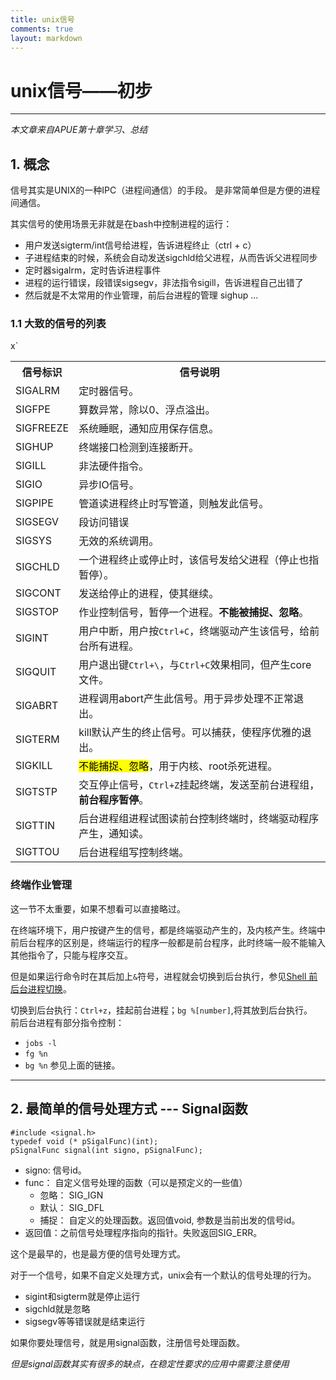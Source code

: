 ```yaml
---
title: unix信号
comments: true
layout: markdown
---
```


unix信号——初步
====================
--------------------
_本文章来自APUE第十章学习、总结_

## 1. 概念
信号其实是UNIX的一种IPC（进程间通信）的手段。
是非常简单但是方便的进程间通信。

其实信号的使用场景无非就是在bash中控制进程的运行：
- 用户发送sigterm/int信号给进程，告诉进程终止（ctrl + c）
- 子进程结束的时候，系统会自动发送sigchld给父进程，从而告诉父进程同步
- 定时器sigalrm，定时告诉进程事件
- 进程的运行错误，段错误sigsegv，非法指令sigill，告诉进程自己出错了
- 然后就是不太常用的作业管理，前后台进程的管理 sighup ...


### 1.1 大致的信号的列表

<table class="table table-bordered">
	<tr>
		<th>信号标识</th>
		<th>信号说明</th>
	</tr>
	<tr><td>SIGALRM </td><td>定时器信号。</td></tr>
	<tr><td>SIGFPE </td><td>算数异常，除以0、浮点溢出。</td></tr>
	<tr><td>SIGFREEZE </td><td>系统睡眠，通知应用保存信息。</td></tr>
	<tr><td>SIGHUP </td><td>终端接口检测到连接断开。</td></tr>
	<tr><td>SIGILL </td><td>非法硬件指令。</td></tr>
	<tr><td>SIGIO </td><td>异步IO信号。</td></tr>
	<tr><td>SIGPIPE </td><td>管道读进程终止时写管道，则触发此信号。</td></tr>
	<tr><td>SIGSEGV </td><td>段访问错误</td></tr>
	<tr><td>SIGSYS </td><td>无效的系统调用。</td></tr>
	<tr><td>SIGCHLD </td><td>一个进程终止或停止时，该信号发给父进程（停止也指暂停）。</td></tr>
	<tr><td>SIGCONT </td><td>发送给停止的进程，使其继续。</td></tr>
	<tr><td>SIGSTOP </td><td>作业控制信号，暂停一个进程。<strong>不能被捕捉、忽略</strong>。</td></tr>
	<tr><td>SIGINT </td><td>用户中断，用户按<code>Ctrl+C</code>，终端驱动产生该信号，给前台所有进程。</td></tr>
	<tr><td>SIGQUIT </td><td>用户退出键<code>Ctrl+\</code>，与<code>Ctrl+C</code>效果相同，但产生core文件。</td></tr>
	<tr><td>SIGABRT </td><td>进程调用abort产生此信号。用于异步处理不正常退出。</td></tr>
	<tr><td>SIGTERM </td><td>kill默认产生的终止信号。可以捕获，使程序优雅的退出。</td></tr>
	<tr><td>SIGKILL </td><td><mark>不能捕捉、忽略</mark>，用于内核、root杀死进程。</td></tr>x`
	<tr><td>SIGTSTP </td><td>交互停止信号，<code>Ctrl+Z</code>挂起终端，发送至前台进程组，<strong>前台程序暂停</strong>。</td></tr>
	<tr><td>SIGTTIN </td><td>后台进程组进程试图读前台控制终端时，终端驱动程序产生，通知读。</td></tr>
	<tr><td>SIGTTOU </td><td>后台进程组写控制终端。</td></tr>
</table>

### 终端作业管理

这一节不太重要，如果不想看可以直接略过。

在终端环境下，用户按键产生的信号，都是终端驱动产生的，及内核产生。终端中前后台程序的区别是，终端运行的程序一般都是前台程序，此时终端一般不能输入其他指令了，只能与程序交互。

但是如果运行命令时在其后加上`&`符号，进程就会切换到后台执行，参见[Shell 前后台进程切换](https://cnbin.github.io/blog/2015/06/15/shell-qian-hou-tai-jin-cheng-qie-huan/)。

切换到后台执行：`Ctrl+z`，挂起前台进程；`bg %[number]`,将其放到后台执行。  
前后台进程有部分指令控制：
- `jobs -l` 
- `fg %n` 
- `bg %n`
参见上面的链接。

---------------------------------

## 2. 最简单的信号处理方式 --- Signal函数

    #include <signal.h>
    typedef void (* pSigalFunc)(int);
    pSignalFunc signal(int signo, pSignalFunc);

- signo: 信号id。
- func： 自定义信号处理的函数（可以是预定义的一些值）
    - 忽略： SIG_IGN
    - 默认： SIG_DFL
    - 捕捉： 自定义的处理函数。返回值void, 参数是当前出发的信号id。
- 返回值：之前信号处理程序指向的指针。失败返回SIG_ERR。

这个是最早的，也是最方便的信号处理方式。

对于一个信号，如果不自定义处理方式，unix会有一个默认的信号处理的行为。

- sigint和sigterm就是停止运行
- sigchld就是忽略
- sigsegv等等错误就是结束运行

如果你要处理信号，就是用signal函数，注册信号处理函数。

*但是signal函数其实有很多的缺点，在稳定性要求的应用中需要注意使用*



